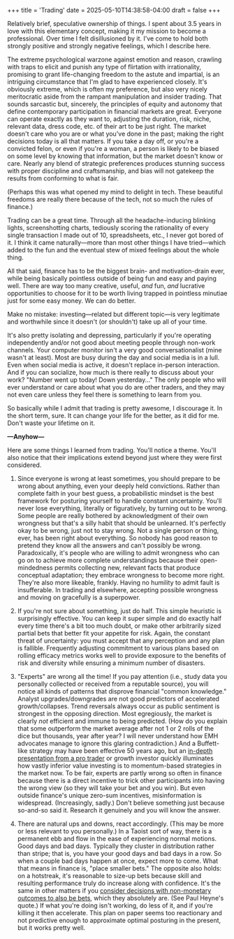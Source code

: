 +++
title = 'Trading'
date = 2025-05-10T14:38:58-04:00
draft = false
+++

Relatively brief, speculative ownership of things. I spent about 3.5 years in love with this elementary concept, making it my mission to become a professional. Over time I felt disillusioned by it. I've come to hold both strongly positive and strongly negative feelings, which I describe here.

The extreme psychological warzone against emotion and reason, crawling with traps to elicit and punish any type of flirtation with irrationality, promising to grant life-changing freedom to the astute and impartial, is an intriguing circumstance that I'm glad to have experienced closely. It's obviously extreme, which is often my preference, but also very nicely meritocratic aside from the rampant manipulation and insider trading. That sounds sarcastic but, sincerely, the principles of equity and autonomy that define contemporary participation in financial markets are great. Everyone can operate exactly as they want to, adjusting the duration, risk, niche, relevant data, dress code, etc. of their art to be just right. The market doesn't care who you are or what you've done in the past; making the right decisions today is all that matters. If you take a day off, or you're a convicted felon, or even if you're a woman, a person is likely to be biased on some level by knowing that information, but the market doesn't know or care. Nearly any blend of strategic preferences produces stunning success with proper discipline and craftsmanship, and bias will not gatekeep the results from conforming to what is fair.

(Perhaps this was what opened my mind to delight in tech. These beautiful freedoms are really there because of the tech, not so much the rules of finance.)

Trading can be a great time. Through all the headache-inducing blinking lights, screenshotting charts, tediously scoring the rationality of every single transaction I made out of 10, spreadsheets, etc., I never got bored of it. I think it came naturally&mdash;more than most other things I have tried&mdash;which added to the fun and the eventual stew of mixed feelings about the whole thing.

All that said, finance has to be the biggest brain- and motivation-drain ever, while being basically pointless outside of being fun and easy and paying well. There are way too many creative, useful, _and_ fun, _and_ lucrative opportunities to choose for it to be worth living trapped in pointless minutiae just for some easy money. We can do better.

Make no mistake: investing&mdash;related but different topic&mdash;is very legitimate and worthwhile since it doesn't (or shouldn't) take up all of your time.

It's also pretty isolating and depressing, particularly if you're operating independently and/or not good about meeting people through non-work channels. Your computer monitor isn't a very good conversationalist (mine wasn't at least). Most are busy during the day and social media is in a lull. Even when social media is active, it doesn't replace in-person interaction. And if you can socialize, how much is there really to discuss about your work? "Number went up today! Down yesterday..." The only people who will ever understand or care about what you do are other traders, and they may not even care unless they feel there is something to learn from you.

So basically while I admit that trading is pretty awesome, I discourage it. In the short term, sure. It can change your life for the better, as it did for me. Don't waste your lifetime on it.

**&mdash;Anyhow&mdash;**

Here are some things I learned from trading. You'll notice a theme. You'll also notice that their implications extend beyond just where they were first considered.

1. Since everyone is wrong at least sometimes, you should prepare to be wrong about anything, even your deeply held convictions. Rather than complete faith in your best guess, a probabilistic mindset is the best framework for posturing yourself to handle constant uncertainty. You'll never lose everything, literally or figuratively, by turning out to be wrong. Some people are really bothered by acknowledgment of their own wrongness but that's a silly habit that should be unlearned. It's perfectly okay to be wrong, just not to stay wrong. Not a single person or thing, ever, has been right about everything. So nobody has good reason to pretend they know all the answers and can't possibly be wrong. Paradoxically, it's people who are willing to admit wrongness who can go on to achieve more complete understandings because their open-mindedness permits collecting new, relevant facts that produce conceptual adaptation; they embrace wrongness to become more right. They're also more likeable, frankly. Having no humility to admit fault is insufferable. In trading and elsewhere, accepting possible wrongness and moving on gracefully is a superpower.

2. If you're not sure about something, just do half. This simple heuristic is surprisingly effective. You can keep it super simple and do exactly half every time there's a bit too much doubt, or make other arbitrarily sized partial bets that better fit your appetite for risk. Again, the constant threat of uncertainty: you must accept that any perception and any plan is fallible. Frequently adjusting commitment to various plans based on rolling efficacy metrics works well to provide exposure to the benefits of risk and diversity while ensuring a minimum number of disasters.

3. "Experts" are wrong all the time! If you pay attention (i.e., study data you personally collected or received from a reputable source), you will notice all kinds of patterns that disprove financial "common knowledge." Analyst upgrades/downgrades are not good predictors of accelerated growth/collapses. Trend reversals always occur as public sentiment is strongest in the opposing direction. Most egregiously, the market is clearly _not_ efficient and immune to being predicted. (How do you explain that some outperform the market average after not 1 or 2 rolls of the dice but thousands, year after year? I will never understand how EMH advocates manage to ignore this glaring contradiction.) And a Buffett-like strategy may have been effective 50 years ago, but an [in-depth presentation from a pro trader](https://www.youtube.com/watch?v=xx8GvtAxilk) or growth investor quickly illuminates how vastly inferior value investing is to momentum-based strategies in the market now. To be fair, experts are partly wrong so often in finance because there is a direct incentive to trick other participants into having the wrong view (so they will take your bet and you win). But even outside finance's unique zero-sum incentives, misinformation is widespread. (Increasingly, sadly.) Don't believe something just because so-and-so said it. Research it genuinely and you will know the answer.

4. There are natural ups and downs, react accordingly. (This may be more or less relevant to you personally.) In a Taoist sort of way, there is a permanent ebb and flow in the ease of experiencing normal motions. Good days and bad days. Typically they cluster in distribution rather than stripe; that is, you have your good days and bad days in a row. So when a couple bad days happen at once, expect more to come. What that means in finance is, "place smaller bets." The opposite also holds: on a hotstreak, it's reasonable to size-up bets because skill and resulting performance truly do increase along with confidence. It's the same in other matters if you [consider decisions with non-monetary outcomes to also be bets](../quotes), which they absolutely are. (See Paul Heyne's quote.) If what you're doing isn't working, do less of it, and if you're killing it then accelerate. This plan on paper seems too reactionary and not predictive enough to approximate optimal posturing in the present, but it works pretty well.
